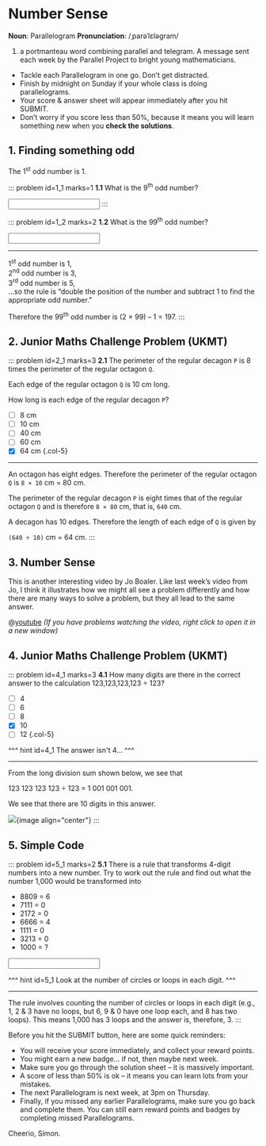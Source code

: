 # Number Sense

<div class="dictionary">

__Noun__: Parallelogram
__Pronunciation__: /ˌparəˈlɛləɡram/

1. a portmanteau word combining parallel and telegram. A message sent each
week by the Parallel Project to bright young mathematicians.

</div>

*	Tackle each Parallelogram in one go. Don’t get distracted.
*	Finish by midnight on Sunday if your whole class is doing parallelograms.
*	Your score & answer sheet will appear immediately after you hit SUBMIT.
*	Don’t worry if you score less than 50%, because it means you will learn something new when you __check the solutions__.


## 1. Finding something odd

The 1<sup>st</sup> odd number is 1.

::: problem id=1_1 marks=1
__1.1__ What is the 9<sup>th</sup> odd number?

<input solution="17"/>
:::

::: problem id=1_2 marks=2
__1.2__ What is the 99<sup>th</sup> odd number?

<input solution="197"/>

---

1<sup>st</sup> odd number is 1,  
2<sup>nd</sup> odd number is 3,  
3<sup>rd</sup> odd number is 5,  
...so the rule is “double the position of the number and subtract 1 to find the appropriate odd number.”

Therefore the 99<sup>th</sup> odd number is (2 × 99) – 1 = 197.
:::


## 2. Junior Maths Challenge Problem (UKMT)
<!--- 2018 (4) --->

::: problem id=2_1 marks=3
__2.1__ The perimeter of the regular decagon `P` is 8 times the perimeter of the regular octagon `Q`.  

Each edge of the regular octagon `Q` is 10 cm long.  

How long is each edge of the regular decagon `P`?

* [ ] 8 cm
* [ ] 10 cm
* [ ] 40 cm
* [ ] 60 cm
* [x] 64 cm
{.col-5}

---

An octagon has eight edges. Therefore the perimeter of the regular octagon `Q` is `8 × 10` cm = 80 cm.  

The perimeter of the regular decagon `P` is eight times that of the regular octagon `Q` and is therefore `8 × 80` cm, that is, `640` cm.  

A decagon has 10 edges. Therefore the length of each edge of `Q` is given by  

`(640 ÷ 10)` cm = 64 cm.
:::


## 3. Number Sense

This is another interesting video by Jo Boaler. Like last week’s video from Jo, I think it illustrates how we might all see a problem differently and how there are many ways to solve a problem, but they all lead to the same answer.

@[youtube](wxE2Kur4AHc?rel=0) _(If you have problems watching the video, right click to open it in a new window)_


## 4. Junior Maths Challenge Problem (UKMT)
<!--- 2018 (11) --->

::: problem id=4_1 marks=3
__4.1__ How many digits are there in the correct answer to the calculation 123,123,123,123 ÷ 123?

* [ ] 4
* [ ] 6
* [ ] 8
* [x] 10
* [ ] 12
{.col-5}

^^^ hint id=4_1
The answer isn't 4...
^^^

---

From the long division sum shown below, we see that  

123 123 123 123 ÷ 123 = 1 001 001 001.  

We see that there are 10 digits in this answer.

![](/resources/7-32-number-sense/4-division-answer.png){image align="center"}
:::


## 5. Simple Code

::: problem id=5_1 marks=2
__5.1__ There is a rule that transforms 4-digit numbers into a new number. Try to work out  the rule and find out what the number 1,000 would be transformed into

* 8809 = 6
* 7111 = 0
* 2172 = 0
* 6666 = 4
* 1111 = 0
* 3213 = 0
* 1000 = ?

<input solution="3"/>

^^^ hint id=5_1
Look at the number of circles or loops in each digit.
^^^

---

The rule involves counting the number of circles or loops in each digit (e.g., 1, 2 & 3 have no loops, but 6, 9 & 0 have one loop each, and 8 has two loops). This means 1,000 has 3 loops and the answer is, therefore, 3.
:::


Before you hit the SUBMIT button, here are some quick reminders:

*	You will receive your score immediately, and collect your reward points.
*	You might earn a new badge... if not, then maybe next week.
*	Make sure you go through the solution sheet – it is massively important.
*	A score of less than 50% is ok – it means you can learn lots from your mistakes.
*	The next Parallelogram is next week, at 3pm on Thursday.
*	Finally, if you missed any earlier Parallelograms, make sure you go back and complete them. You can still earn reward points and badges by completing missed Parallelograms.

Cheerio,
Simon.
